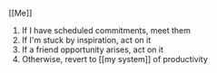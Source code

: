 [[Me]]


1. If I have scheduled commitments, meet them
2. If I'm stuck by inspiration, act on it
3. If a friend opportunity arises, act on it
4. Otherwise, revert to [[my system]] of productivity